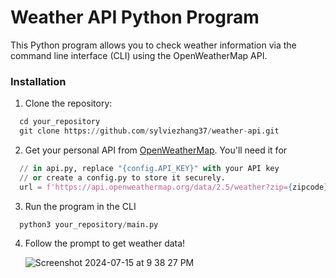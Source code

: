# Weather API Python Program
This Python program allows you to check weather information via the command line interface (CLI) using the OpenWeatherMap API.

### Installation
1. Clone the repository:
  ```python
    cd your_repository 
    git clone https://github.com/sylviezhang37/weather-api.git
  ```
  
2. Get your personal API from [OpenWeatherMap](https://openweathermap.org/api). You'll need it for
  ```python
    // in api.py, replace "{config.API_KEY}" with your API key
    // or create a config.py to store it securely.
    url = f'https://api.openweathermap.org/data/2.5/weather?zip={zipcode},{country}&appid={config.API_KEY}&mode=xml'
  ```
  
3. Run the program in the CLI
  ```python
    python3 your_repository/main.py
  ```

4. Follow the prompt to get weather data!

   ![Screenshot 2024-07-15 at 9 38 27 PM](https://github.com/user-attachments/assets/23905046-7752-4c61-8312-0641ccf02e4d)
